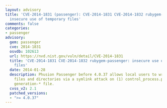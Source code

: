 ```yaml
---
layout: advisory
title: 'CVE-2014-1831 (passenger): CVE-2014-1831 CVE-2014-1832 rubygem-passenger:
  insecure use of temporary files'
comments: false
categories:
- passenger
advisory:
  gem: passenger
  cve: 2014-1831
  osvdb: 102613
  url: https://nvd.nist.gov/vuln/detail/CVE-2014-1831
  title: 'CVE-2014-1831 CVE-2014-1832 rubygem-passenger: insecure use of temporary
    files'
  date: 2014-01-28
  description: Phusion Passenger before 4.0.37 allows local users to write to certain
    files and directories via a symlink attack on (1) control_process.pid or a (2)
    generation-* file.
  cvss_v2: 2.1
  patched_versions:
  - ">= 4.0.37"
---
```

